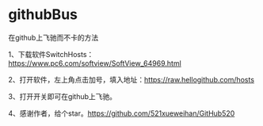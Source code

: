 # githubBus
在github上飞驰而不卡的方法

1、下载软件SwitchHosts：https://www.pc6.com/softview/SoftView_64969.html

2、打开软件，左上角点击加号，填入地址：https://raw.hellogithub.com/hosts

3、打开开关即可在github上飞驰。

4、感谢作者，给个star。https://github.com/521xueweihan/GitHub520
